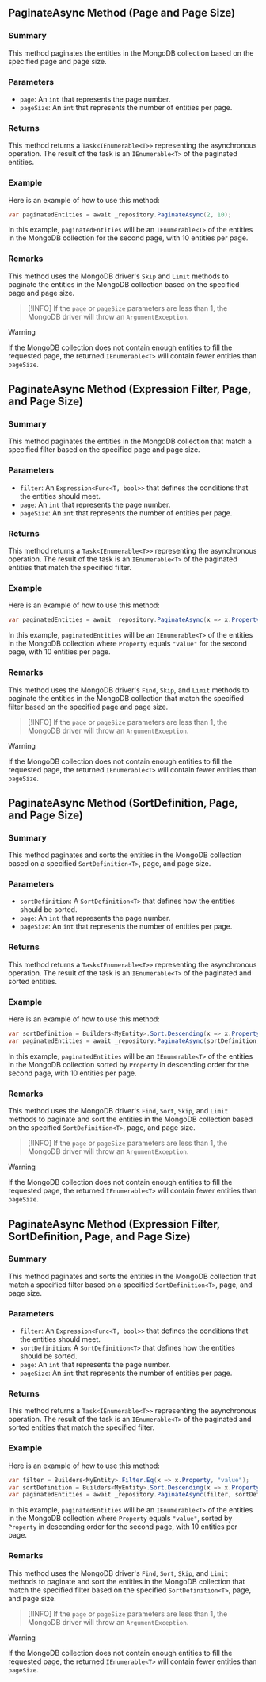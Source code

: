 ## PaginateAsync Method (Page and Page Size)

### Summary

This method paginates the entities in the MongoDB collection based on the specified page and page size.

### Parameters

- `page`: An `int` that represents the page number.
- `pageSize`: An `int` that represents the number of entities per page.

### Returns

This method returns a `Task<IEnumerable<T>>` representing the asynchronous operation. The result of the task is an `IEnumerable<T>` of the paginated entities.

### Example

Here is an example of how to use this method:

```csharp
var paginatedEntities = await _repository.PaginateAsync(2, 10);
```

In this example, `paginatedEntities` will be an `IEnumerable<T>` of the entities in the MongoDB collection for the second page, with 10 entities per page.

### Remarks

This method uses the MongoDB driver's `Skip` and `Limit` methods to paginate the entities in the MongoDB collection based on the specified page and page size.

> [!INFO]
> If the `page` or `pageSize` parameters are less than 1, the MongoDB driver will throw an `ArgumentException`.

> [!WARNING]
> If the MongoDB collection does not contain enough entities to fill the requested page, the returned `IEnumerable<T>` will contain fewer entities than `pageSize`.

## PaginateAsync Method (Expression Filter, Page, and Page Size)

### Summary

This method paginates the entities in the MongoDB collection that match a specified filter based on the specified page and page size.

### Parameters

- `filter`: An `Expression<Func<T, bool>>` that defines the conditions that the entities should meet.
- `page`: An `int` that represents the page number.
- `pageSize`: An `int` that represents the number of entities per page.

### Returns

This method returns a `Task<IEnumerable<T>>` representing the asynchronous operation. The result of the task is an `IEnumerable<T>` of the paginated entities that match the specified filter.

### Example

Here is an example of how to use this method:

```csharp
var paginatedEntities = await _repository.PaginateAsync(x => x.Property == "value", 2, 10);
```

In this example, `paginatedEntities` will be an `IEnumerable<T>` of the entities in the MongoDB collection where `Property` equals `"value"` for the second page, with 10 entities per page.

### Remarks

This method uses the MongoDB driver's `Find`, `Skip`, and `Limit` methods to paginate the entities in the MongoDB collection that match the specified filter based on the specified page and page size.

> [!INFO]
> If the `page` or `pageSize` parameters are less than 1, the MongoDB driver will throw an `ArgumentException`.

> [!WARNING]
> If the MongoDB collection does not contain enough entities to fill the requested page, the returned `IEnumerable<T>` will contain fewer entities than `pageSize`.

## PaginateAsync Method (SortDefinition, Page, and Page Size)

### Summary

This method paginates and sorts the entities in the MongoDB collection based on a specified `SortDefinition<T>`, page, and page size.

### Parameters

- `sortDefinition`: A `SortDefinition<T>` that defines how the entities should be sorted.
- `page`: An `int` that represents the page number.
- `pageSize`: An `int` that represents the number of entities per page.

### Returns

This method returns a `Task<IEnumerable<T>>` representing the asynchronous operation. The result of the task is an `IEnumerable<T>` of the paginated and sorted entities.

### Example

Here is an example of how to use this method:

```csharp
var sortDefinition = Builders<MyEntity>.Sort.Descending(x => x.Property);
var paginatedEntities = await _repository.PaginateAsync(sortDefinition, 2, 10);
```

In this example, `paginatedEntities` will be an `IEnumerable<T>` of the entities in the MongoDB collection sorted by `Property` in descending order for the second page, with 10 entities per page.

### Remarks

This method uses the MongoDB driver's `Find`, `Sort`, `Skip`, and `Limit` methods to paginate and sort the entities in the MongoDB collection based on the specified `SortDefinition<T>`, page, and page size.

> [!INFO]
> If the `page` or `pageSize` parameters are less than 1, the MongoDB driver will throw an `ArgumentException`.

> [!WARNING]
> If the MongoDB collection does not contain enough entities to fill the requested page, the returned `IEnumerable<T>` will contain fewer entities than `pageSize`.

## PaginateAsync Method (Expression Filter, SortDefinition, Page, and Page Size)

### Summary

This method paginates and sorts the entities in the MongoDB collection that match a specified filter based on a specified `SortDefinition<T>`, page, and page size.

### Parameters

- `filter`: An `Expression<Func<T, bool>>` that defines the conditions that the entities should meet.
- `sortDefinition`: A `SortDefinition<T>` that defines how the entities should be sorted.
- `page`: An `int` that represents the page number.
- `pageSize`: An `int` that represents the number of entities per page.

### Returns

This method returns a `Task<IEnumerable<T>>` representing the asynchronous operation. The result of the task is an `IEnumerable<T>` of the paginated and sorted entities that match the specified filter.

### Example

Here is an example of how to use this method:

```csharp
var filter = Builders<MyEntity>.Filter.Eq(x => x.Property, "value");
var sortDefinition = Builders<MyEntity>.Sort.Descending(x => x.Property);
var paginatedEntities = await _repository.PaginateAsync(filter, sortDefinition, 2, 10);
```

In this example, `paginatedEntities` will be an `IEnumerable<T>` of the entities in the MongoDB collection where `Property` equals `"value"`, sorted by `Property` in descending order for the second page, with 10 entities per page.

### Remarks

This method uses the MongoDB driver's `Find`, `Sort`, `Skip`, and `Limit` methods to paginate and sort the entities in the MongoDB collection that match the specified filter based on the specified `SortDefinition<T>`, page, and page size.

> [!INFO]
> If the `page` or `pageSize` parameters are less than 1, the MongoDB driver will throw an `ArgumentException`.

> [!WARNING]
> If the MongoDB collection does not contain enough entities to fill the requested page, the returned `IEnumerable<T>` will contain fewer entities than `pageSize`.